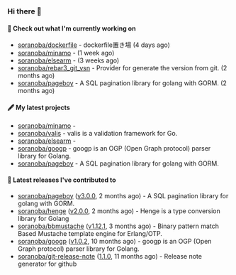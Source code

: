 ### Hi there 👋

#### 👷  Check out what I'm currently working on

- [soranoba/dockerfile](https://github.com/soranoba/dockerfile) - dockerfile置き場 (4 days ago)
- [soranoba/minamo](https://github.com/soranoba/minamo) -  (1 week ago)
- [soranoba/elsearm](https://github.com/soranoba/elsearm) -  (3 weeks ago)
- [soranoba/rebar3_git_vsn](https://github.com/soranoba/rebar3_git_vsn) - Provider for generate the version from git. (2 months ago)
- [soranoba/pageboy](https://github.com/soranoba/pageboy) - A SQL pagination library for golang with GORM. (2 months ago)

#### 🖋️  My latest projects

- [soranoba/minamo](https://github.com/soranoba/minamo) - 
- [soranoba/valis](https://github.com/soranoba/valis) - valis is a validation framework for Go.
- [soranoba/elsearm](https://github.com/soranoba/elsearm) - 
- [soranoba/googp](https://github.com/soranoba/googp) - googp is an OGP (Open Graph protocol) parser library for Golang.
- [soranoba/pageboy](https://github.com/soranoba/pageboy) - A SQL pagination library for golang with GORM.

#### 🚀  Latest releases I've contributed to

- [soranoba/pageboy](https://github.com/soranoba/pageboy) ([v3.0.0](https://github.com/soranoba/pageboy/releases/tag/v3.0.0), 2 months ago) - A SQL pagination library for golang with GORM.
- [soranoba/henge](https://github.com/soranoba/henge) ([v2.0.0](https://github.com/soranoba/henge/releases/tag/v2.0.0), 2 months ago) - Henge is a type conversion library for Golang
- [soranoba/bbmustache](https://github.com/soranoba/bbmustache) ([v1.12.1](https://github.com/soranoba/bbmustache/releases/tag/v1.12.1), 3 months ago) - Binary pattern match Based Mustache template engine for Erlang/OTP.
- [soranoba/googp](https://github.com/soranoba/googp) ([v1.0.2](https://github.com/soranoba/googp/releases/tag/v1.0.2), 10 months ago) - googp is an OGP (Open Graph protocol) parser library for Golang.
- [soranoba/git-release-note](https://github.com/soranoba/git-release-note) ([1.1.0](https://github.com/soranoba/git-release-note/releases/tag/1.1.0), 11 months ago) - Release note generator for github
